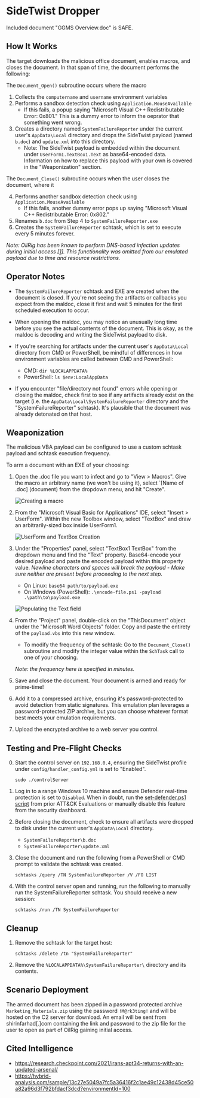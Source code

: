 # SideTwist Dropper

Included document "GGMS Overview.doc" is SAFE.

## How It Works

The target downloads the malicious office document, enables macros, and closes
the document. In that span of time, the document performs the following:

The `Document_Open()` subroutine occurs where the macro
1. Collects the `computername` and `username` environment variables
2. Performs a sandbox detection check using `Application.MouseAvailable`
	- If this fails, a popup saying "Microsoft Visual C++ Redistributable Error: 0x801."
	 This is a dummy error to inform the oeprator that something went wrong.
3. Creates a directory named `SystemFailureReporter` under the current user's 
`AppData\Local` directory and drops the SideTwist payload (named `b.doc`) and 
`update.xml` into this directory.
	- Note: The SideTwist payload is embedded within the document under `UserForm1.TextBox1.Text`
	 as base64-encoded data. Information on how to replace this payload with your own
	 is covered in the "Weaponization" section.
 
The `Document_Close()` subroutine occurs when the user closes the document, where it

4. Performs another sandbox detection check using `Application.MouseAvailable`
	- If this fails, another dummy error pops up saying "Microsoft Visual C++
	 Redistributable Error: 0x802."
5. Renames `b.doc` from Step 4 to `SystemFailureReporter.exe`
6. Creates the `SystemFailureReporter` schtask, which is set to execute every
5 minutes forever.

*Note: OilRig has been known to perform DNS-based infection updates during initial access 
\[[1](https://research.checkpoint.com/2021/irans-apt34-returns-with-an-updated-arsenal/)\].
This functionality was omitted from our emulated payload due to time and resource restrictions.*

## Operator Notes
* The `SystemFailureReporter` schtask and EXE are created when the document is 
closed. If you're not seeing the artifacts or callbacks you expect from the 
maldoc, close it first and wait 5 minutes for the first scheduled execution to occur.

* When opening the maldoc, you may notice an unusually long time before you see
the actual contents of the document. This is okay, as the maldoc is decoding and
writing the SideTwist payload to disk.

* If you're searching for artifacts under the current user's `AppData\Local`
directory from CMD or PowerShell, be mindful of differences in how environment 
variables are called between CMD and PowerShell:
    - CMD: `dir %LOCALAPPDATA%`
    - PowerShell: `ls $env:LocalAppData`

* If you encounter "file/directory not found" errors while opening or closing the 
maldoc, check first to see if any artifacts already exist on the target (i.e. the 
`AppData\Local\SystemFailureReporter` directory and the "SystemFailureReporter" 
schtask). It's plausible that the document was already detonated on that host.

## Weaponization
The malicious VBA payload can be configured to use a custom schtask payload 
and schtask execution frequency.

To arm a document with an EXE of your choosing:
1. Open the .doc file you want to infect and go to "View > Macros". Give the 
macro an arbitrary name (we won't be using it), select `[Name of .doc] 
(document) from the dropdown menu, and hit "Create".

    ![Creating a macro](./img/00_creating_a_macro.png)

2. From the "Microsoft Visual Basic for Applications" IDE, select "Insert > UserForm".
Within the new Toolbox window, select "TextBox" and draw an arbitrarily-sized box
inside UserForm1.

    ![UserForm and TextBox Creation](./img/01_userform_and_textbox_creation.png)

3. Under the "Properties" panel, select "TextBox1 TextBox" from the dropdown menu and 
find the "Text" property. Base64-encode your desired payload and paste the encoded 
payload within this property value. *Newline characters and spaces will break the 
payload - Make sure neither are present before proceeding to the next step.*
    - On Linux: `base64 path/to/payload.exe`
    - On WIndows (PowerShell): `.\encode-file.ps1 -payload .\path\to\payload.exe` 

    ![Populating the Text field](./img/02_textbox_data_population.png)

4. From the "Project" panel, double-click on the "ThisDocument" object under the 
"Microsoft Word Objects" folder. Copy and paste the entirety of the `payload.vbs` 
into this new window.
    - To modify the frequency of the schtask: Go to the `Document_Close()`
    subroutine and modify the integer value within the `SchTask` call to
    one of your choosing.

    *Note: the frequency here is specified in minutes.*

5. Save and close the document. Your document is armed and ready for prime-time!

6. Add it to a compressed archive, ensuring it's password-protected to 
avoid detection from static signatures. This emulation plan leverages a 
password-protected ZIP archive, but you can choose whatever format best 
meets your emulation requirements.

6. Upload the encrypted archive to a web server you control.

## Testing and Pre-Flight Checks
0. Start the control server on `192.168.0.4`, ensuring the SideTwist profile
under `config/handler_config.yml` is set to "Enabled".

    ```sudo ./controlServer```

1. Log in to a range Windows 10 machine and ensure Defender real-time protection 
is set to `Disabled`. When in doubt, run the 
[set-defender.ps1 script](/Enterprise/fin7/Resources/setup/set-defender.ps1)
from prior ATT&CK Evaluations or manually disable this feature from the security
dashboard.

3. Before closing the document, check to ensure all artifacts were dropped to disk
under the current user's `AppData\Local` directory.
    - `SystemFailureReporter\b.doc`
    - `SystemFailureReporter\update.xml`

4. Close the document and run the following from a PowerShell or CMD prompt to
validate the schtask was created.

    ```schtasks /query /TN SystemFailureReporter /V /FO LIST```

5. With the control server open and running, run the following to manually run 
the SystemFailureReporter schtask. You should receive a new session:

    ```schtasks /run /TN SystemFailureReporter```

## Cleanup
1. Remove the schtask for the target host:

    `schtasks /delete /tn "SystemFailureReporter"`
2. Remove the `%LOCALAPPDATA%\SystemFailureReporter\` directory and its contents.

## Scenario Deployment
The armed document has been zipped in a password protected archive 
`Marketing_Materials.zip` using the password `!M@rk3ting!` and will be hosted on
the C2 server for download. An email will be sent from shirinfarhad[.]com
containing the link and password to the zip file for the user to open as part of
OilRig gaining initial access.

## Cited Intelligence
- https://research.checkpoint.com/2021/irans-apt34-returns-with-an-updated-arsenal/
- https://hybrid-analysis.com/sample/13c27e5049a7fc5a36416f2c1ae49c12438d45ce50a82a96d3f792bfdacf3dcd?environmentId=100


